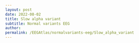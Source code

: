 ```yaml
---
layout: post
date: 2022-08-02 
title: Slow alpha variant 
subtitle: Normal variants EEG
author: 
permalink: /EEGAtlas/normalvariants-eeg/Slow_alpha_variant
---
```



